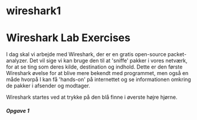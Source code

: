 # wireshark1

# Wireshark Lab Exercises

I dag skal vi arbejde med Wireshark, der er en gratis open-source packet-analyzer. Det vil sige vi kan bruge den til at 'sniffe' pakker i vores netværk, for at se ting som deres kilde, destination og indhold. Dette er den første Wireshark øvelse for at blive mere bekendt med programmet, men også en måde hvorpå I kan få 'hands-on' på internettet og se informationen omkring de pakker i afsender og modtager. 

Wireshark startes ved at trykke på den blå finne i øverste højre hjørne.

##### Opgave 1
